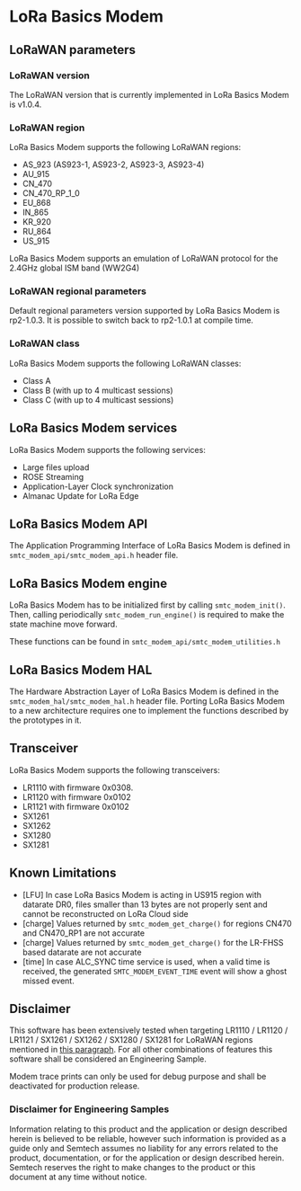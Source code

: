 # LoRa Basics Modem

## LoRaWAN parameters

### LoRaWAN version

The LoRaWAN version that is currently implemented in LoRa Basics Modem is v1.0.4.

### LoRaWAN region

LoRa Basics Modem supports the following LoRaWAN regions:

* AS_923 (AS923-1, AS923-2, AS923-3, AS923-4)
* AU_915
* CN_470
* CN_470_RP_1_0
* EU_868
* IN_865
* KR_920
* RU_864
* US_915

LoRa Basics Modem supports an emulation of LoRaWAN protocol for the 2.4GHz global ISM band (WW2G4)

### LoRaWAN regional parameters

Default regional parameters version supported by LoRa Basics Modem is rp2-1.0.3. It is possible to switch back to rp2-1.0.1 at compile time.

### LoRaWAN class

LoRa Basics Modem supports the following LoRaWAN classes:

* Class A
* Class B (with up to 4 multicast sessions)
* Class C (with up to 4 multicast sessions)

## LoRa Basics Modem services

LoRa Basics Modem supports the following services:

* Large files upload
* ROSE Streaming
* Application-Layer Clock synchronization
* Almanac Update for LoRa Edge

## LoRa Basics Modem API

The Application Programming Interface of LoRa Basics Modem is defined in `smtc_modem_api/smtc_modem_api.h` header file.

## LoRa Basics Modem engine

LoRa Basics Modem has to be initialized first by calling `smtc_modem_init()`. Then, calling periodically `smtc_modem_run_engine()` is required to make the state machine move forward.

These functions can be found in `smtc_modem_api/smtc_modem_utilities.h`

## LoRa Basics Modem HAL

The Hardware Abstraction Layer of LoRa Basics Modem is defined in the `smtc_modem_hal/smtc_modem_hal.h` header file. Porting LoRa Basics Modem to a new architecture requires one to implement the functions described by the prototypes in it.

## Transceiver

LoRa Basics Modem supports the following transceivers:

* LR1110 with firmware 0x0308.
* LR1120 with firmware 0x0102
* LR1121 with firmware 0x0102
* SX1261
* SX1262
* SX1280
* SX1281

## Known Limitations

* [LFU] In case LoRa Basics Modem is acting in US915 region with datarate DR0, files smaller than 13 bytes are not properly sent and cannot be reconstructed on LoRa Cloud side
* [charge] Values returned by `smtc_modem_get_charge()` for regions CN470 and CN470_RP1 are not accurate
* [charge] Values returned by `smtc_modem_get_charge()` for the LR-FHSS based datarate are not accurate
* [time] In case ALC_SYNC time service is used, when a valid time is received, the generated `SMTC_MODEM_EVENT_TIME` event will show a ghost missed event.

## Disclaimer

This software has been extensively tested when targeting LR1110 / LR1120 / LR1121 / SX1261 / SX1262 / SX1280 / SX1281 for LoRaWAN regions mentioned in [this paragraph](#lorawan-region). For all other combinations of features this software shall be considered an Engineering Sample.

Modem trace prints can only be used for debug purpose and shall be deactivated for production release.

### Disclaimer for Engineering Samples

Information relating to this product and the application or design described herein is believed to be reliable, however such information is provided as a guide only and Semtech assumes no liability for any errors related to the product, documentation, or for the application or design described herein. Semtech reserves the right to make changes to the product or this document at any time without notice.
